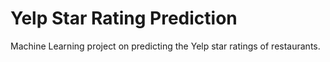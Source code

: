 # Yelp Star Rating Prediction
 Machine Learning project on predicting the Yelp star ratings of restaurants.
